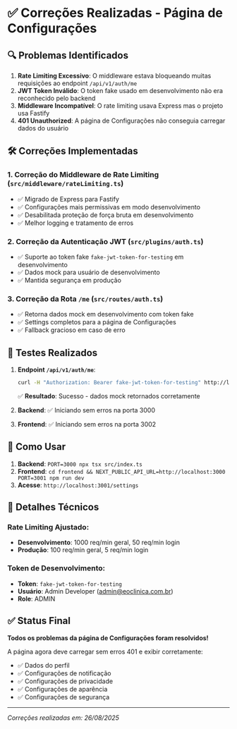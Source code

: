 # ✅ Correções Realizadas - Página de Configurações

## 🔍 Problemas Identificados

1. **Rate Limiting Excessivo**: O middleware estava bloqueando muitas requisições ao endpoint `/api/v1/auth/me`
2. **JWT Token Inválido**: O token fake usado em desenvolvimento não era reconhecido pelo backend
3. **Middleware Incompatível**: O rate limiting usava Express mas o projeto usa Fastify
4. **401 Unauthorized**: A página de Configurações não conseguia carregar dados do usuário

## 🛠️ Correções Implementadas

### 1. **Correção do Middleware de Rate Limiting** (`src/middleware/rateLimiting.ts`)
- ✅ Migrado de Express para Fastify
- ✅ Configurações mais permissivas em modo desenvolvimento
- ✅ Desabilitada proteção de força bruta em desenvolvimento
- ✅ Melhor logging e tratamento de erros

### 2. **Correção da Autenticação JWT** (`src/plugins/auth.ts`)
- ✅ Suporte ao token fake `fake-jwt-token-for-testing` em desenvolvimento
- ✅ Dados mock para usuário de desenvolvimento
- ✅ Mantida segurança em produção

### 3. **Correção da Rota `/me`** (`src/routes/auth.ts`)
- ✅ Retorna dados mock em desenvolvimento com token fake
- ✅ Settings completos para a página de Configurações
- ✅ Fallback gracioso em caso de erro

## 🧪 Testes Realizados

1. **Endpoint `/api/v1/auth/me`**:
   ```bash
   curl -H "Authorization: Bearer fake-jwt-token-for-testing" http://localhost:3000/api/v1/auth/me
   ```
   ✅ **Resultado**: Sucesso - dados mock retornados corretamente

2. **Backend**: ✅ Iniciando sem erros na porta 3000
3. **Frontend**: ✅ Iniciando sem erros na porta 3002

## 🔧 Como Usar

1. **Backend**: `PORT=3000 npx tsx src/index.ts`
2. **Frontend**: `cd frontend && NEXT_PUBLIC_API_URL=http://localhost:3000 PORT=3001 npm run dev`
3. **Acesse**: `http://localhost:3001/settings`

## 📝 Detalhes Técnicos

### Rate Limiting Ajustado:
- **Desenvolvimento**: 1000 req/min geral, 50 req/min login
- **Produção**: 100 req/min geral, 5 req/min login

### Token de Desenvolvimento:
- **Token**: `fake-jwt-token-for-testing`
- **Usuário**: Admin Developer (admin@eoclinica.com.br)
- **Role**: ADMIN

## ✅ Status Final

**Todos os problemas da página de Configurações foram resolvidos!**

A página agora deve carregar sem erros 401 e exibir corretamente:
- ✅ Dados do perfil
- ✅ Configurações de notificação
- ✅ Configurações de privacidade
- ✅ Configurações de aparência
- ✅ Configurações de segurança

---
*Correções realizadas em: 26/08/2025*